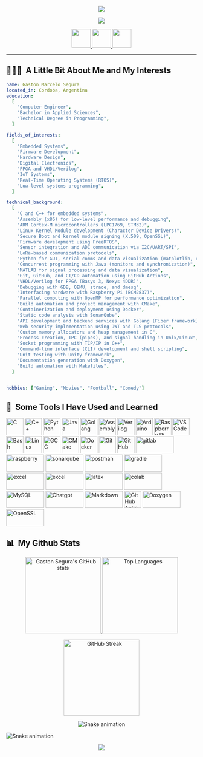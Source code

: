 <p align="center">
  <img src="https://capsule-render.vercel.app/api?type=Waving&color=auto&height=300&section=header&text=Ing.%20Gaston%20Segura&fontSize=90"/>
</p>

<p align="center">
<img src="https://media3.giphy.com/media/v1.Y2lkPTc5MGI3NjExaXJqMDRyb2c1NnlmMG45ZndoM2JrcnU4a2hwZjhsYnRpa2EwdnVucSZlcD12MV9pbnRlcm5hbF9naWZfYnlfaWQmY3Q9Zw/qgQUggAC3Pfv687qPC/giphy.gif"/>
</p>

<p align="center">
  <a href="https://www.linkedin.com/in/gastonsegura">
    <img height="50" src="https://github.com/user-attachments/assets/7699474f-2050-47b4-aaa2-f1b29962ae78"/>
  </a>
  <a href="mailto:gastonsegura2908@gmail.com">
    <img height="50" src="https://github.com/user-attachments/assets/74124721-7e21-4d35-b63b-53cbb4108a52"/>
  </a>  
  <a href="https://drive.google.com/file/d/1NibZ6hWfPwfhyfXgUzKRajQy4HQlUcd5/view?usp=sharing">
    <img height="50" src="https://github.com/user-attachments/assets/57239535-bda3-4756-a5fa-2b253cfe169b"/>
  </a>    
</p>

***

<h2> 👨🏻‍💻 &nbsp;A Little Bit About Me and My Interests</h2>

```yaml
name: Gaston Marcelo Segura
located_in: Cordoba, Argentina
education:
  [
    "Computer Engineer",
    "Bachelor in Applied Sciences",
    "Technical Degree in Programming",
  ]

fields_of_interests:
  [
    "Embedded Systems",
    "Firmware Development",
    "Hardware Design",
    "Digital Electronics",
    "FPGA and VHDL/Verilog",
    "IoT Systems",
    "Real-Time Operating Systems (RTOS)",
    "Low-level systems programming",
  ]

technical_background:
  [
    "C and C++ for embedded systems",
    "Assembly (x86) for low-level performance and debugging",
    "ARM Cortex-M microcontrollers (LPC1769, STM32)",
    "Linux Kernel Module development (Character Device Drivers)",
    "Secure Boot and kernel module signing (X.509, OpenSSL)",
    "Firmware development using FreeRTOS",
    "Sensor integration and ADC communication via I2C/UART/SPI",
    "LoRa-based communication protocols",
    "Python for GUI, serial comms and data visualization (matplotlib, ctypes)",
    "Concurrent programming with Java (monitors and synchronization)",
    "MATLAB for signal processing and data visualization",
    "Git, GitHub, and CI/CD automation using GitHub Actions",
    "VHDL/Verilog for FPGA (Basys 3, Nexys 4DDR)",
    "Debugging with GDB, QEMU, strace, and dmesg",
    "Interfacing hardware with Raspberry Pi (BCM2837)",
    "Parallel computing with OpenMP for performance optimization",
    "Build automation and project management with CMake",
    "Containerization and deployment using Docker",
    "Static code analysis with SonarQube",
    "API development and backend services with Golang (Fiber framework)",
    "Web security implementation using JWT and TLS protocols",
    "Custom memory allocators and heap management in C",
    "Process creation, IPC (pipes), and signal handling in Unix/Linux",
    "Socket programming with TCP/IP in C++",
    "Command-line interface (CLI) development and shell scripting",
    "Unit testing with Unity framework",
    "Documentation generation with Doxygen",
    "Build automation with Makefiles",
  ]


hobbies: ["Gaming", "Movies", "Football", "Comedy"]
```

<h2> 🚀 &nbsp;Some Tools I Have Used and Learned</h2>
<p align="left">
  <!-- Lenguajes de programación -->
  <img src="https://cdn.jsdelivr.net/gh/devicons/devicon/icons/c/c-original.svg" alt="C" width="45" height="45"/>
  <img src="https://cdn.jsdelivr.net/gh/devicons/devicon/icons/cplusplus/cplusplus-original.svg" alt="C++" width="45" height="45"/>
  <img src="https://cdn.jsdelivr.net/gh/devicons/devicon/icons/python/python-original.svg" alt="Python" width="45" height="45"/>
  <img src="https://cdn.jsdelivr.net/gh/devicons/devicon/icons/java/java-original.svg" alt="Java" width="45" height="45"/>
  <img src="https://cdn.jsdelivr.net/gh/devicons/devicon/icons/go/go-original-wordmark.svg" alt="Golang" width="45" height="45"/>
  <img src="https://github.com/user-attachments/assets/146d7496-e333-4cdf-88aa-b15f2150842b" alt="Assembly" width="45" height="45"/>
  


  <!-- Sistemas embebidos y diseño digital -->
  <img src="https://github.com/user-attachments/assets/881ca494-c5f2-4553-a7ec-2b3d550caee6" alt="Verilog" width="45" height="45"/>
  <img src="https://cdn.jsdelivr.net/gh/devicons/devicon/icons/arduino/arduino-original.svg" alt="Arduino" width="45" height="45"/>
  <img src="https://cdn.jsdelivr.net/gh/devicons/devicon/icons/raspberrypi/raspberrypi-original.svg" alt="Raspberry Pi" width="45" height="45"/>

  <!-- Herramientas de desarrollo -->
  <img src="https://cdn.jsdelivr.net/gh/devicons/devicon/icons/vscode/vscode-original.svg" alt="VS Code" width="45" height="45"/>
  <img src="https://cdn.jsdelivr.net/gh/devicons/devicon/icons/bash/bash-original.svg" alt="Bash" width="45" height="45"/>
  <img src="https://cdn.jsdelivr.net/gh/devicons/devicon/icons/linux/linux-original.svg" alt="Linux" width="45" height="45"/>
  <img src="https://cdn.jsdelivr.net/gh/devicons/devicon/icons/gcc/gcc-original.svg" alt="GCC" width="45" height="45"/>
  <img src="https://cdn.jsdelivr.net/gh/devicons/devicon/icons/cmake/cmake-original.svg" alt="CMake" width="45" height="45"/>
  <img src="https://cdn.jsdelivr.net/gh/devicons/devicon/icons/docker/docker-original.svg" alt="Docker" width="45" height="45"/>
  <img src="https://cdn.jsdelivr.net/gh/devicons/devicon/icons/git/git-original.svg" alt="Git" width="45" height="45"/>
  <img src="https://cdn.jsdelivr.net/gh/devicons/devicon/icons/github/github-original.svg" alt="GitHub" width="45" height="45"/>

  <img src="https://img.shields.io/badge/gitlab-%23181717.svg?style=for-the-badge&logo=gitlab&logoColor=white" alt="gitlab" width="100" height="45"/>
  <img src="https://img.shields.io/badge/-Raspberry_Pi-C51A4A?style=for-the-badge&logo=Raspberry-Pi" alt="raspberry" width="100" height="45"/>
  <img src="https://img.shields.io/badge/SonarQube-black?style=for-the-badge&logo=sonarqube&logoColor=4E9BCD" alt="sonarqube" width="100" height="45"/>
  <img src="https://img.shields.io/badge/Postman-FF6C37?style=for-the-badge&logo=postman&logoColor=white" alt="postman" width="100" height="45"/>
  <img src="https://img.shields.io/badge/Gradle-02303A.svg?style=for-the-badge&logo=Gradle&logoColor=white" alt="gradle" width="100" height="45"/>
  <img src="https://img.shields.io/badge/Windows-0078D6?style=for-the-badge&logo=windows&logoColor=white" alt="excel" width="100" height="45"/>
  <img src="https://img.shields.io/badge/Microsoft_Excel-217346?style=for-the-badge&logo=microsoft-excel&logoColor=white" alt="excel" width="100" height="45"/>
  <img src="https://img.shields.io/badge/latex-%23008080.svg?style=for-the-badge&logo=latex&logoColor=white" alt="latex" width="100" height="45"/>
  <img src="https://img.shields.io/badge/Google%20Colab-%23F9A825.svg?style=for-the-badge&logo=googlecolab&logoColor=white" alt="colab" width="100" height="45"/>
  <img src="https://img.shields.io/badge/mysql-4479A1.svg?style=for-the-badge&logo=mysql&logoColor=white" alt="MySQL" width="100" height="45"/>
  <img src="https://img.shields.io/badge/chatGPT-74aa9c?style=for-the-badge&logo=openai&logoColor=white" alt="Chatgpt" width="100" height="45"/>
  <img src="https://img.shields.io/badge/markdown-%23000000.svg?style=for-the-badge&logo=markdown&logoColor=white" alt="Markdown" width="100" height="45"/>
  <img src="https://cdn.jsdelivr.net/gh/devicons/devicon/icons/githubactions/githubactions-original.svg" alt="GitHub Actions" width="45" height="45"/>
  <img src="https://img.shields.io/badge/doxygen-2C4AA8?style=for-the-badge&logo=doxygen&logoColor=white" alt="Doxygen" width="100" height="45"/>
  <img src="https://www.vectorlogo.zone/logos/openssl/openssl-ar21~bgwhite.svg" alt="OpenSSL" width="100" height="45"/>
  
  
</p>


<h2> 📊 &nbsp;My Github Stats</h2>
<p align="center"> <a href="https://github.com/gastonsegura2908"> <img src="https://github-readme-stats.vercel.app/api?username=gastonsegura2908&show_icons=true&theme=radical" alt="Gaston Segura's GitHub stats" height="200"/> </a> <a href="https://github.com/gastonsegura2908"> <img src="https://github-readme-stats.vercel.app/api/top-langs/?username=gastonsegura2908&layout=compact&theme=radical" alt="Top Languages" height="200"/> </a> </p> <p align="center"> <img src="https://github-readme-streak-stats.herokuapp.com/?user=gastonsegura2908&theme=radical" alt="GitHub Streak" height="200"/> </p> <p align="center"> <img src="https://raw.githubusercontent.com/gastonsegura2908/gastonsegura2908/output/github-contribution-grid-snake.svg" alt="Snake animation" /> </p>



![Snake animation](https://github.com/gastonsegura2908/gastonsegura2908/blob/output/github-contribution-grid-snake.svg)

<p align="center">
  <img src="https://capsule-render.vercel.app/api?type=Waving&color=auto&height=100&section=footer"/>
</p>
